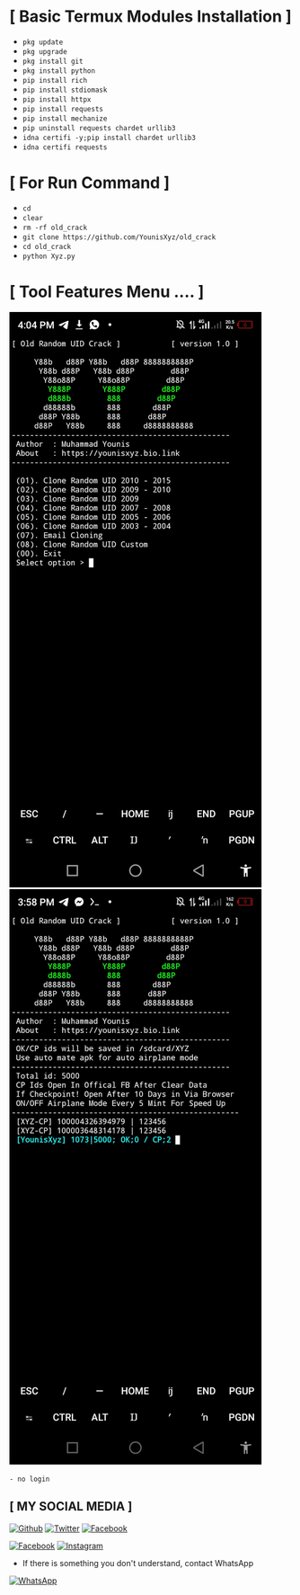 
# [ Basic Termux Modules Installation ] 

- `pkg update`
- `pkg upgrade`
- `pkg install git`
- `pkg install python`
- `pip install rich`
- `pip install stdiomask`
- `pip install httpx`
- `pip install requests`
- `pip install mechanize`
- `pip uninstall requests chardet urllib3`
- `idna certifi -y;pip install chardet urllib3`
- `idna certifi requests`

# [ For Run Command ] 

- `cd`
- `clear`
- `rm -rf old_crack`
- `git clone https://github.com/YounisXyz/old_crack`
- `cd old_crack`
- `python Xyz.py`

# [ Tool Features Menu .... ] 

<img src="https://github.com/YounisXyz/old_crack/blob/main/images/Screenshot_20231221-160435.jpg" alt="" border="0" />
<img src="https://github.com/YounisXyz/old_crack/blob/main/images/Screenshot_20231221-155813.jpg" alt="" border="0" />

```
- no login 
```

## [ MY SOCIAL MEDIA ] 
[![Github](https://img.shields.io/badge/Github-YounisXyz-dark?style=for-the-badge&logo=github)](https://github.com/YounisXyz)
[![Twitter](https://img.shields.io/badge/twitter-YounisXyz-dark?style=for-the-badge&logo=Twitter)](https://mobile.twitter.com/YounisXyz)
[![Facebook](https://img.shields.io/badge/Facebook-TheMentallyTiredRuthlessBoii-dark?style=for-the-badge&logo=facebook)](https://www.facebook.com/noob.hackers)

[![Facebook](https://img.shields.io/badge/Facebook-MuhammadYounis-dark?style=for-the-badge&logo=facebook)](https://www.facebook.com/xyzhackers)
[![Instagram](https://img.shields.io/badge/Instagram-Account-dark?style=for-the-badge&logo=instagram)](https://Instagram.com/younisxyz)
* If there is something you don't understand, contact WhatsApp

[![WhatsApp](https://img.shields.io/badge/whatsapp-contact-brightgreen?style=for-the-badge&logo=whatsapp)](https://api.whatsapp.com/send/?phone=%2B923404708884&text&app_absent=0)
